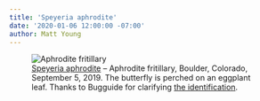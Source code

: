 ```yaml
---
title: 'Speyeria aphrodite'
date: '2020-01-06 12:00:00 -07:00'
author: Matt Young
---
```

<figure> 
<img src="/PT/uploads/2020/DSC03209_Butterfly_Speyeria_aphrodite_600.jpg" alt="Aphrodite fritillary"/>
<figcaption><a href="https://www.butterfliesandmoths.org/species/Speyeria-aphrodite">Speyeria aphrodite</a> &ndash; Aphrodite fritillary, Boulder, Colorado, September 5, 2019. The butterfly is perched on an eggplant leaf. Thanks to Bugguide for clarifying <a href="https://bugguide.net/node/view/12872/bgimage">the identification</a>.</figcaption>
</figure>
